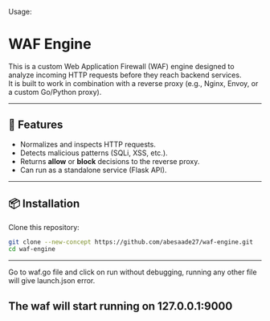 Usage:
# WAF Engine

This is a custom Web Application Firewall (WAF) engine designed to analyze incoming HTTP requests before they reach backend services.  
It is built to work in combination with a reverse proxy (e.g., Nginx, Envoy, or a custom Go/Python proxy).

---

## 🚀 Features
- Normalizes and inspects HTTP requests.
- Detects malicious patterns (SQLi, XSS, etc.).
- Returns **allow** or **block** decisions to the reverse proxy.
- Can run as a standalone service (Flask API).

---

## 📦 Installation

Clone this repository:

```bash
git clone --new-concept https://github.com/abesaade27/waf-engine.git
cd waf-engine
```
---
Go to waf.go file and click on run without debugging, running any other file will give launch.json error.

The waf will start running on 127.0.0.1:9000
---
